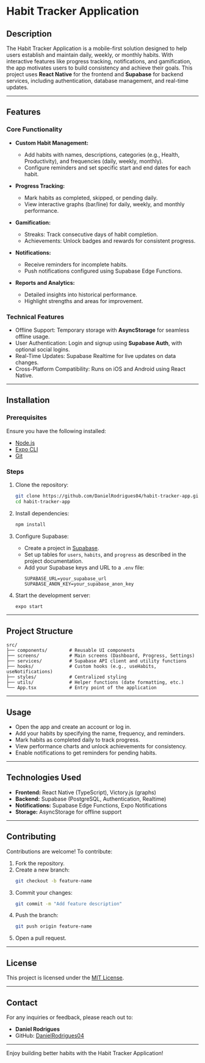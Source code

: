 # Habit Tracker Application

## Description
The Habit Tracker Application is a mobile-first solution designed to help users establish and maintain daily, weekly, or monthly habits. With interactive features like progress tracking, notifications, and gamification, the app motivates users to build consistency and achieve their goals. This project uses **React Native** for the frontend and **Supabase** for backend services, including authentication, database management, and real-time updates.

---

## Features

### Core Functionality
- **Custom Habit Management:**
  - Add habits with names, descriptions, categories (e.g., Health, Productivity), and frequencies (daily, weekly, monthly).
  - Configure reminders and set specific start and end dates for each habit.

- **Progress Tracking:**
  - Mark habits as completed, skipped, or pending daily.
  - View interactive graphs (bar/line) for daily, weekly, and monthly performance.

- **Gamification:**
  - Streaks: Track consecutive days of habit completion.
  - Achievements: Unlock badges and rewards for consistent progress.

- **Notifications:**
  - Receive reminders for incomplete habits.
  - Push notifications configured using Supabase Edge Functions.

- **Reports and Analytics:**
  - Detailed insights into historical performance.
  - Highlight strengths and areas for improvement.

### Technical Features
- Offline Support: Temporary storage with **AsyncStorage** for seamless offline usage.
- User Authentication: Login and signup using **Supabase Auth**, with optional social logins.
- Real-Time Updates: Supabase Realtime for live updates on data changes.
- Cross-Platform Compatibility: Runs on iOS and Android using React Native.

---

## Installation

### Prerequisites
Ensure you have the following installed:
- [Node.js](https://nodejs.org/)
- [Expo CLI](https://expo.dev/)
- [Git](https://git-scm.com/)

### Steps
1. Clone the repository:
   ```bash
   git clone https://github.com/DanielRodrigues04/habit-tracker-app.git
   cd habit-tracker-app
   ```

2. Install dependencies:
   ```bash
   npm install
   ```

3. Configure Supabase:
   - Create a project in [Supabase](https://supabase.com/).
   - Set up tables for `users`, `habits`, and `progress` as described in the project documentation.
   - Add your Supabase keys and URL to a `.env` file:
     ```env
     SUPABASE_URL=your_supabase_url
     SUPABASE_ANON_KEY=your_supabase_anon_key
     ```

4. Start the development server:
   ```bash
   expo start
   ```

---

## Project Structure

```plaintext
src/
├── components/        # Reusable UI components
├── screens/           # Main screens (Dashboard, Progress, Settings)
├── services/          # Supabase API client and utility functions
├── hooks/             # Custom hooks (e.g., useHabits, useNotifications)
├── styles/            # Centralized styling
├── utils/             # Helper functions (date formatting, etc.)
└── App.tsx            # Entry point of the application
```

---

## Usage
- Open the app and create an account or log in.
- Add your habits by specifying the name, frequency, and reminders.
- Mark habits as completed daily to track progress.
- View performance charts and unlock achievements for consistency.
- Enable notifications to get reminders for pending habits.

---

## Technologies Used
- **Frontend:** React Native (TypeScript), Victory.js (graphs)
- **Backend:** Supabase (PostgreSQL, Authentication, Realtime)
- **Notifications:** Supabase Edge Functions, Expo Notifications
- **Storage:** AsyncStorage for offline support

---

## Contributing

Contributions are welcome! To contribute:
1. Fork the repository.
2. Create a new branch:
   ```bash
   git checkout -b feature-name
   ```
3. Commit your changes:
   ```bash
   git commit -m "Add feature description"
   ```
4. Push the branch:
   ```bash
   git push origin feature-name
   ```
5. Open a pull request.

---

## License
This project is licensed under the [MIT License](LICENSE).

---

## Contact
For any inquiries or feedback, please reach out to:
- **Daniel Rodrigues**
- GitHub: [DanielRodrigues04](https://github.com/DanielRodrigues04)

---

Enjoy building better habits with the Habit Tracker Application!

